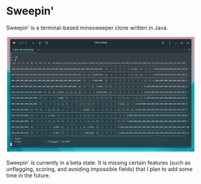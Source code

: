 # Sweepin'
Sweepin' is a terminal-based minesweeper clone written in Java.

![screenshot](https://raw.githubusercontent.com/kokoscript/sweepin/master/screenshot.png)

Sweepin' is currently in a beta state. It is missing certain features (such as unflagging, scoring, and avoiding impossible fields) that I plan to add some time in the future.
